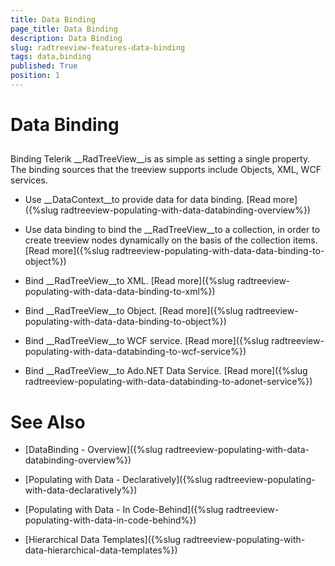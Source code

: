 ```yaml
---
title: Data Binding
page_title: Data Binding
description: Data Binding
slug: radtreeview-features-data-binding
tags: data,binding
published: True
position: 1
---
```


# Data Binding



## 

Binding Telerik __RadTreeView__is as simple as setting a single property. The binding sources that the treeview supports include Objects, XML, WCF services.

* Use __DataContext__to provide data for data binding. [Read more]({%slug radtreeview-populating-with-data-databinding-overview%})

* Use data binding to bind the __RadTreeView__to a collection, in order to create treeview nodes dynamically on the basis of the collection items. [Read more]({%slug radtreeview-populating-with-data-data-binding-to-object%})

* Bind __RadTreeView__to XML. [Read more]({%slug radtreeview-populating-with-data-data-binding-to-xml%})

* Bind __RadTreeView__to Object. [Read more]({%slug radtreeview-populating-with-data-data-binding-to-object%})

* Bind __RadTreeView__to WCF service. [Read more]({%slug radtreeview-populating-with-data-databinding-to-wcf-service%})

* Bind __RadTreeView__to Ado.NET Data Service. [Read more]({%slug radtreeview-populating-with-data-databinding-to-adonet-service%})

# See Also

 * [DataBinding - Overview]({%slug radtreeview-populating-with-data-databinding-overview%})

 * [Populating with Data - Declaratively]({%slug radtreeview-populating-with-data-declaratively%})

 * [Populating with Data - In Code-Behind]({%slug radtreeview-populating-with-data-in-code-behind%})

 * [Hierarchical Data Templates]({%slug radtreeview-populating-with-data-hierarchical-data-templates%})
